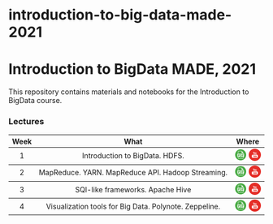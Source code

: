 # introduction-to-big-data-made-2021 

# Introduction to BigData MADE, 2021
This repository contains materials and notebooks for the Introduction to BigData course.

### Lectures

<table>
  <thead>
    <tr>
      <th>Week</th>
      <th>What</th>
      <th>Where</th>
    </tr>
  </thead>
  <tbody>
    <!-------------------- WEEK 1 -------------------->
    <tr>
      <td align="center"><a>1</a></td>
      <td align="center">Introduction to BigData. HDFS.</td>
      <td align="center">
        <a href="./lections/01-intro-BigData.pdf"><img src="./icons/pdf.png"/></a>
        <a href="https://youtu.be/6zQia0qVz10"><img src="./icons/youtube.png"/></a>
      </td>
    </tr>
  </tbody>
  <tbody>
    <!-------------------- WEEK 2 -------------------->
    <tr>
      <td align="center"><a>2</a></td>
      <td align="center">MapReduce. YARN. MapReduce API. Hadoop Streaming.</td>
      <td align="center">
        <a href="./lections/02-MapReduce.pdf"><img src="./icons/pdf.png"/></a>
        <a href="https://youtu.be/PcrclBk9EUI"><img src="./icons/youtube.png"/></a>
      </td>
    </tr>
  </tbody>
  </tbody>
  <tbody>
    <!-------------------- WEEK 3 -------------------->
    <tr>
      <td align="center"><a>3</a></td>
      <td align="center">SQl-like frameworks. Apache Hive</td>
      <td align="center">
        <a href="./lections/03-SQL-Big-Data.pdf"><img src="./icons/pdf.png"/></a>
        <a href="https://youtu.be/qiCo18O5fRA"><img src="./icons/youtube.png"/></a>
      </td>
    </tr>
  </tbody>
  </tbody>
  <tbody>
    <!-------------------- WEEK 4 -------------------->
    <tr>
      <td align="center"><a>4</a></td>
      <td align="center">Visualization tools for Big Data. Polynote. Zeppeline.</td>
      <td align="center">
        <a href="./lections/04-Vis-REPLS-Clouds.pdf"><img src="./icons/pdf.png"/></a>
        <a href="https://youtu.be/shD5y0QqJDk"><img src="./icons/youtube.png"/></a>
      </td>
    </tr>
  </tbody>
</table>